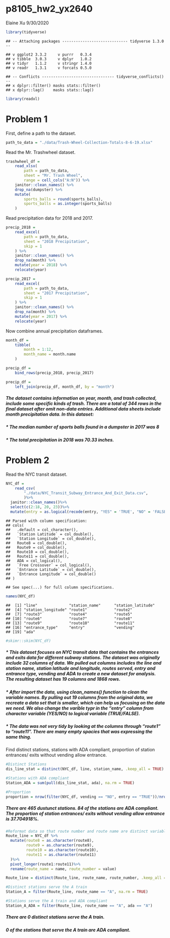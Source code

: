 p8105\_hw2\_yx2640
================
Elaine Xu
9/30/2020

``` r
library(tidyverse)
```

    ## -- Attaching packages ----------------------------- tidyverse 1.3.0 --

    ## v ggplot2 3.3.2     v purrr   0.3.4
    ## v tibble  3.0.3     v dplyr   1.0.2
    ## v tidyr   1.1.2     v stringr 1.4.0
    ## v readr   1.3.1     v forcats 0.5.0

    ## -- Conflicts -------------------------------- tidyverse_conflicts() --
    ## x dplyr::filter() masks stats::filter()
    ## x dplyr::lag()    masks stats::lag()

``` r
library(readxl)
```

# Problem 1

First, define a path to the dataset.

``` r
path_to_data = "./data/Trash-Wheel-Collection-Totals-8-6-19.xlsx"
```

Read the Mr. Trashwheel dataset.

``` r
trashwheel_df = 
    read_xlsx(
        path = path_to_data,
        sheet = "Mr. Trash Wheel",
        range = cell_cols("A:N")) %>% 
    janitor::clean_names() %>% 
    drop_na(dumpster) %>% 
    mutate(
        sports_balls = round(sports_balls),
        sports_balls = as.integer(sports_balls)
    )
```

Read precipitation data for 2018 and 2017.

``` r
precip_2018 = 
    read_excel(
        path = path_to_data,
        sheet = "2018 Precipitation",
        skip = 1
    ) %>% 
    janitor::clean_names() %>% 
    drop_na(month) %>% 
    mutate(year = 2018) %>% 
    relocate(year)

precip_2017 = 
    read_excel(
        path = path_to_data,
        sheet = "2017 Precipitation",
        skip = 1
    ) %>% 
    janitor::clean_names() %>% 
    drop_na(month) %>% 
    mutate(year = 2017) %>% 
    relocate(year)
```

Now combine annual precipitation dataframes.

``` r
month_df = 
    tibble(
        month = 1:12,
        month_name = month.name
    )

precip_df = 
    bind_rows(precip_2018, precip_2017)

precip_df =
    left_join(precip_df, month_df, by = "month")
```

##### The dataset contains information on year, month, and trash collected, include some specific kinds of trash. There are a total of 344 rows in the final dataset after omit non-data entries. Additional data sheets include month precipitation data. In this dataset:

##### \* The median number of sports balls found in a dumpster in 2017 was 8

##### \* The total precipitation in 2018 was 70.33 inches.

# Problem 2

Read the NYC transit dataset.

``` r
NYC_df = 
    read_csv(
        "./data/NYC_Transit_Subway_Entrance_And_Exit_Data.csv",
        )%>%
  janitor::clean_names()%>%
  select(c(2:18, 20, 23))%>%
  mutate(entry = as.logical(recode(entry, "YES" = 'TRUE', "NO" = 'FALSE')))
```

    ## Parsed with column specification:
    ## cols(
    ##   .default = col_character(),
    ##   `Station Latitude` = col_double(),
    ##   `Station Longitude` = col_double(),
    ##   Route8 = col_double(),
    ##   Route9 = col_double(),
    ##   Route10 = col_double(),
    ##   Route11 = col_double(),
    ##   ADA = col_logical(),
    ##   `Free Crossover` = col_logical(),
    ##   `Entrance Latitude` = col_double(),
    ##   `Entrance Longitude` = col_double()
    ## )

    ## See spec(...) for full column specifications.

``` r
names(NYC_df)
```

    ##  [1] "line"              "station_name"      "station_latitude" 
    ##  [4] "station_longitude" "route1"            "route2"           
    ##  [7] "route3"            "route4"            "route5"           
    ## [10] "route6"            "route7"            "route8"           
    ## [13] "route9"            "route10"           "route11"          
    ## [16] "entrance_type"     "entry"             "vending"          
    ## [19] "ada"

``` r
#skimr::skim(NYC_df)
```

##### \* This dataset focuses on NYC transit data that contains the entrances and exits data for different subway stations. The dataset was originally include 32 columns of data. We pulled out columns includes the line and station name, station latitude and longitude, routes served, entry and entrance type, vending and ADA to create a new dataset for analysis. The resulting dataset has 19 columns and 1868 rows.

##### \* After import the data, using clean\_names() function to clean the variable names. By pulling out 19 columns from the original data, we recreate a data set that is smaller, which can help us focusing on the data we need. We also change the varible typr in the “entry” column from character variable (YES/NO) to logical variable (TRUE/FALSE).

##### \* The data was not very tidy by looking at the columns through “route1” to “route11”. There are many empty spacies that was expressing the same thing.

Find distinct stations, stations with ADA compliant, proportion of
station entrances/ exits without vending allow entrance.

``` r
#Distinct Stations
dis_line_stat = distinct(NYC_df, line, station_name, .keep_all = TRUE)

#Stations with ADA compliant
Station_ADA = sum(pull(dis_line_stat, ada), na.rm = TRUE)

#Proportion
proportion = nrow(filter(NYC_df, vending == "NO", entry == "TRUE"))/nrow(filter(NYC_df, vending == "NO"))
```

##### There are 465 dustunct stations. 84 of the stations are ADA compliant. The proportion of station entrances/ exits without vending allow entrance is 37.704918%.

``` r
#Reformat data so that route number and route name are distinct variables
Route_line = NYC_df %>%
  mutate(route8 = as.character(route8),
         route9 = as.character(route9),
         route10 = as.character(route10),
         route11 = as.character(route11)
  )%>%
  pivot_longer(route1:route11)%>%
  rename(route_name = name, route_number = value)

Route_line = distinct(Route_line, route_name, route_number, .keep_all = TRUE)

#Distinct stations serve the A train 
Station_A = filter(Route_line, route_name == "A", na.rm = TRUE)

#Stations serve the A train and ADA compliant
Station_A_ADA = filter(Route_line, route_name == "A", ada == "A")
```

##### There are 0 distinct stations serve the A train.

##### 0 of the stations that serve the A train are ADA compliant.
